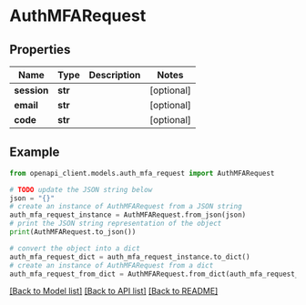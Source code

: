 # AuthMFARequest


## Properties

Name | Type | Description | Notes
------------ | ------------- | ------------- | -------------
**session** | **str** |  | [optional] 
**email** | **str** |  | [optional] 
**code** | **str** |  | [optional] 

## Example

```python
from openapi_client.models.auth_mfa_request import AuthMFARequest

# TODO update the JSON string below
json = "{}"
# create an instance of AuthMFARequest from a JSON string
auth_mfa_request_instance = AuthMFARequest.from_json(json)
# print the JSON string representation of the object
print(AuthMFARequest.to_json())

# convert the object into a dict
auth_mfa_request_dict = auth_mfa_request_instance.to_dict()
# create an instance of AuthMFARequest from a dict
auth_mfa_request_from_dict = AuthMFARequest.from_dict(auth_mfa_request_dict)
```
[[Back to Model list]](../README.md#documentation-for-models) [[Back to API list]](../README.md#documentation-for-api-endpoints) [[Back to README]](../README.md)


